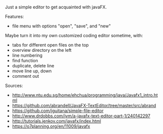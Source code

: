 Just a simple editor to get acquainted with javaFX.

Features:
- file menu with options "open", "save", and "new"

Maybe turn it into my own customized coding editor sometime, with: 
- tabs for different open files on the top
- overview directory on the left
- line numbering
- find function
- duplicate, delete line
- move line up, down
- comment out

Sources:
- http://www.ntu.edu.sg/home/ehchua/programming/java/Javafx1_intro.html
- https://github.com/abrandell/JavaFX-TextEditor/tree/master/src/abrand
- https://github.com/jguitana/simple-file-editor
- http://www.drdobbs.com/jvm/a-javafx-text-editor-part-1/240142297
- http://tutorials.jenkov.com/javafx/index.html
- https://o7planning.org/en/11009/javafx



